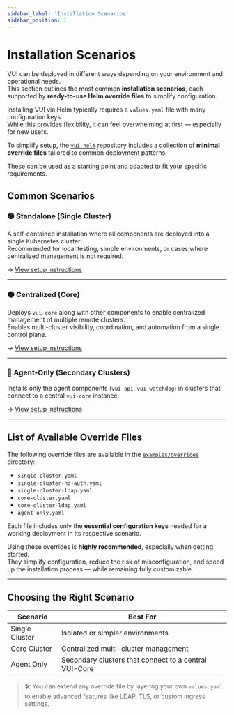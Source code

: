 ```yaml
---
sidebar_label: 'Installation Scenarios'
sidebar_position: 1
---
```


# Installation Scenarios

VUI can be deployed in different ways depending on your environment and operational needs.  
This section outlines the most common **installation scenarios**, each supported by **ready-to-use Helm override files** to simplify configuration.

Installing VUI via Helm typically requires a `values.yaml` file with many configuration keys.  
While this provides flexibility, it can feel overwhelming at first — especially for new users.

To simplify setup, the [`vui-helm`](https://github.com/seriohub/vui-helm) repository includes a collection of **minimal override files** tailored to common deployment patterns.

These can be used as a starting point and adapted to fit your specific requirements.

## Common Scenarios

### 🟢 Standalone (Single Cluster)
A self-contained installation where all components are deployed into a single Kubernetes cluster.  
Recommended for local testing, simple environments, or cases where centralized management is not required.

→ [View setup instructions](./single-cluster.md)

---

### 🟠 Centralized (Core)
Deploys `vui-core` along with other components to enable centralized management of multiple remote clusters.  
Enables multi-cluster visibility, coordination, and automation from a single control plane.

→ [View setup instructions](./core-cluster.md)

---

### 🔵 Agent-Only (Secondary Clusters)
Installs only the agent components (`vui-api`, `vui-watchdog`) in clusters that connect to a central `vui-core` instance.

→ [View setup instructions](./agent-only.md)

---

## List of Available Override Files

The following override files are available in the [`examples/overrides`](https://github.com/seriohub/vui-helm/tree/main/examples/overrides) directory:

- `single-cluster.yaml`
- `single-cluster-no-auth.yaml`
- `single-cluster-ldap.yaml`
- `core-cluster.yaml`
- `core-cluster-ldap.yaml`
- `agent-only.yaml`

Each file includes only the **essential configuration keys** needed for a working deployment in its respective scenario.

Using these overrides is **highly recommended**, especially when getting started.  
They simplify configuration, reduce the risk of misconfiguration, and speed up the installation process — while remaining fully customizable.

---

## Choosing the Right Scenario

| Scenario        | Best For                                                 |
|-----------------|----------------------------------------------------------|
| Single Cluster  | Isolated or simpler environments                         |
| Core Cluster    | Centralized multi-cluster management                     |
| Agent Only      | Secondary clusters that connect to a central VUI-Core    |

> 🛠️ You can extend any override file by layering your own `values.yaml` to enable advanced features like LDAP, TLS, or custom ingress settings.
